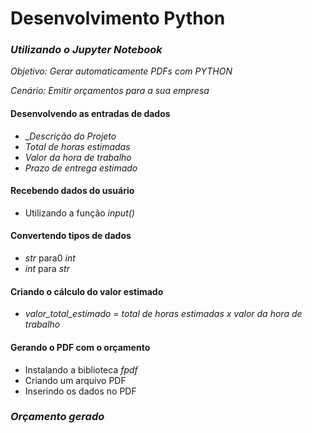 # Desenvolvimento Python
   ### _Utilizando o Jupyter Notebook_

   _*Objetivo: Gerar automaticamente PDFs com PYTHON*_
 
   _*Cenário: Emitir orçamentos para a sua empresa*_

#### Desenvolvendo as entradas de dados
- __Descrição do Projeto_   
- _Total de horas estimadas_
- _Valor da hora de trabalho_ 
- _Prazo de entrega estimado_ 
   
#### Recebendo dados do usuário 
- Utilizando a função _input()_
   
#### Convertendo tipos de dados
-  _str_ para0 _int_
- _int_ para _str_
   
#### Criando  o cálculo do valor estimado
- _valor_total_estimado = total de horas estimadas x valor da hora de trabalho_

#### Gerando o PDF com o orçamento
- Instalando a biblioteca _fpdf_
- Criando um arquivo PDF
- Inserindo os dados no PDF
 ### *Orçamento gerado*
